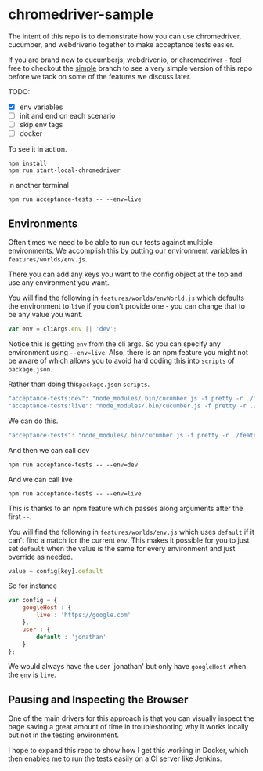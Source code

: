 chromedriver-sample
================

The intent of this repo is to demonstrate how you can use chromedriver, cucumber, and webdriverio together to make
acceptance tests easier.

If you are brand new to cucumberjs, webdriver.io, or chromedriver - feel free to checkout the [simple](https://github.com/jhoguet/chromedriver-sample/tree/simple) branch to see
a very simple version of this repo before we tack on some of the features we discuss later.

TODO:
- [x] env variables
- [ ] init and end on each scenario
- [ ] skip env tags
- [ ] docker

To see it in action.

    npm install
    npm run start-local-chromedriver


in another terminal

    npm run acceptance-tests -- --env=live

## Environments
Often times we need to be able to run our tests against multiple environments. We accomplish this by putting our environment variables in `features/worlds/env.js`. 

There you can add any keys you want to the config object at the top and use any environment you want. 

You will find the following in `features/worlds/envWorld.js` which defaults the environment to `live` if you don't provide one - you can change that to be any value you want. 


```js
var env = cliArgs.env || 'dev';
```

Notice this is getting `env` from the cli args. So you can specify any environment using `--env=live`. Also, there is an npm feature you might not be aware of which allows you to avoid hard coding this into `scripts` of `package.json`. 

Rather than doing this`package.json` `scripts`. 

```js
"acceptance-tests:dev": "node_modules/.bin/cucumber.js -f pretty -r ./features/worlds/envWorld.js -r ./features/steps/ ./features/ --env=dev",
"acceptance-tests:live": "node_modules/.bin/cucumber.js -f pretty -r ./features/worlds/envWorld.js -r ./features/steps/ ./features/ --env=live",
```

We can do this. 

```js
"acceptance-tests": "node_modules/.bin/cucumber.js -f pretty -r ./features/worlds/envWorld.js -r ./features/steps/ ./features/"
```

And then we can call dev

	npm run acceptance-tests -- --env=dev
    
And we can call live
	
    npm run acceptance-tests -- --env=live
    
This is thanks to an npm feature which passes along arguments after the first `--`. 
	

You will find the following in `features/worlds/env.js` which uses `default` if it can't find a match for the current `env`. This makes it possible for you to just set `default` when the value is the same for every environment and just override as needed. 

```js
value = config[key].default
```

So for instance

```js
var config = {
    googleHost : {
        live : 'https://google.com'
    },
    user : {
        default : 'jonathan'
    }
};
```

We would always have the user 'jonathan' but only have `googleHost` when the `env` is `live`. 

## Pausing and Inspecting the Browser

One of the main drivers for this approach is that you can visually inspect the page saving a great amount of time in
troubleshooting why it works locally but not in the testing environment.

I hope to expand this repo to show how I get this working in Docker, which then enables me to run the tests easily on
a CI server like Jenkins.